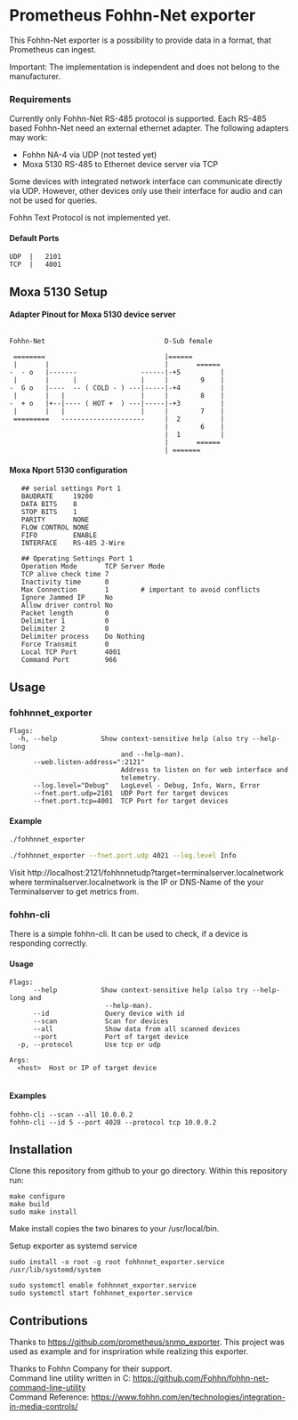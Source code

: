 # Prometheus Fohhn-Net exporter

This Fohhn-Net exporter is a possibility to provide data in a format, that Prometheus can ingest.  

Important: The implementation is independent and does not belong to the manufacturer.

### Requirements
Currently only Fohhn-Net RS-485 protocol is supported.
Each RS-485 based Fohhn-Net need an external ethernet adapter. The following adapters may work:

* Fohhn NA-4 via UDP (not tested yet)
* Moxa 5130 RS-485 to Ethernet device server via TCP

Some devices with integrated network interface can communicate directly via UDP. However, other devices only use their interface for audio and can not be used for queries.

Fohhn Text Protocol is not implemented yet.

#### Default Ports
```
UDP  |   2101
TCP  |   4001
```

## Moxa 5130 Setup

#### Adapter Pinout for Moxa 5130 device server

```

Fohhn-Net                              D-Sub female  

 ========                              |====== 
 |       |                             |       ======
-  - o   |-------                ------|-+5          |
 |       |      |                |     |        9    | 
-  G o   |----  -- ( COLD - ) ---|-----|-+4          |
 |       |   |                   |     |        8    |
-  + o   |+--|---- ( HOT +  ) ---|-----|-+3          |
 |       |   |                   |     |        7    |
 =========   ---------------------     |  2          |
                                       |        6    |
                                       |  1          |
                                       |       ====== 
                                       | =======
```



#### Moxa Nport 5130 configuration
```
   ## serial settings Port 1
   BAUDRATE     19200
   DATA BITS    8
   STOP BITS    1
   PARITY       NONE
   FLOW CONTROL NONE
   FIFO         ENABLE
   INTERFACE    RS-485 2-Wire
   
   ## Operating Settings Port 1
   Operation Mode       TCP Server Mode
   TCP alive check time 7
   Inactivity time      0
   Max Connection       1        # important to avoid conflicts
   Ignore Jammed IP     No
   Allow driver control No
   Packet length        0
   Delimiter 1          0
   Delimiter 2          0
   Delimiter process    Do Nothing
   Force Transmit       0
   Local TCP Port       4001
   Command Port         966    
```


## Usage

### fohhnnet_exporter

```
Flags:                                                                       
  -h, --help           Show context-sensitive help (also try --help-long
                            and --help-man).                                 
      --web.listen-address=":2121"                                           
                            Address to listen on for web interface and       
                            telemetry.                                       
      --log.level="Debug"   LogLevel - Debug, Info, Warn, Error              
      --fnet.port.udp=2101  UDP Port for target devices                      
      --fnet.port.tcp=4001  TCP Port for target devices     
```

#### Example
```sh
./fohhnnet_exporter

./fohhnnet_exporter --fnet.port.udp 4021 --log.level Info
```
Visit http://localhost:2121/fohhnnetudp?target=terminalserver.localnetwork where terminalserver.localnetwork is the IP or DNS-Name of the your Terminalserver to get metrics from.





### fohhn-cli

There is a simple fohhn-cli. It can be used to check, if a device is responding correctly. 

#### Usage
```
Flags:                                                                       
      --help           Show context-sensitive help (also try --help-long and
                        --help-man).                                                                   
      --id              Query device with id                              
      --scan            Scan for devices                                     
      --all             Show data from all scanned devices                        
      --port            Port of target device                                
  -p, --protocol        Use tcp or udp                                       
                                                                             
Args:                                                                        
  <host>  Host or IP of target device                                        


``` 

#### Examples
```
fohhn-cli --scan --all 10.0.0.2
fohhn-cli --id 5 --port 4028 --protocol tcp 10.0.0.2
```

## Installation

Clone this repository from github to your go directory. Within this repository run:

```
make configure
make build
sudo make install
```

Make install copies the two binares to your /usr/local/bin.

Setup exporter as systemd service

```
sudo install -o root -g root fohhnnet_exporter.service /usr/lib/systemd/system

sudo systemctl enable fohhnnet_exporter.service
sudo systemctl start fohhnnet_exporter.service

```


## Contributions
Thanks to https://github.com/prometheus/snmp_exporter. This project was used as example and for inspriration while realizing this exporter.

Thanks to Fohhn Company for their support.  
Command line utility written in C: https://github.com/Fohhn/fohhn-net-command-line-utility  
Command Reference: https://www.fohhn.com/en/technologies/integration-in-media-controls/

